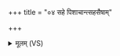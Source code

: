 +++
title = "०४ सहे पिशाचान्त्सहसैषाम्"

+++
<details><summary>मूलम् (VS)</summary>

सहे॑ पिशा॒चान्त्सह॒सैषां॒ द्रवि॑णं ददे। सर्वा॑न्दुरस्य॒तो ह॑न्मि॒ सं म॒ आकू॑तिरृध्यताम् ॥
</details>